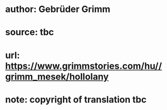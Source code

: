 # author: Gebrüder Grimm
# source: tbc
# url: https://www.grimmstories.com/hu//grimm_mesek/hollolany
# note: copyright of translation tbc


